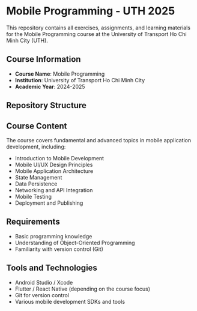 # Mobile Programming - UTH 2025

This repository contains all exercises, assignments, and learning materials for the Mobile Programming course at the University of Transport Ho Chi Minh City (UTH).

## Course Information

- **Course Name**: Mobile Programming
- **Institution**: University of Transport Ho Chi Minh City
- **Academic Year**: 2024-2025

## Repository Structure


## Course Content

The course covers fundamental and advanced topics in mobile application development, including:

- Introduction to Mobile Development
- Mobile UI/UX Design Principles
- Mobile Application Architecture
- State Management
- Data Persistence
- Networking and API Integration
- Mobile Testing
- Deployment and Publishing

## Requirements

- Basic programming knowledge
- Understanding of Object-Oriented Programming
- Familiarity with version control (Git)

## Tools and Technologies

- Android Studio / Xcode
- Flutter / React Native (depending on the course focus)
- Git for version control
- Various mobile development SDKs and tools
